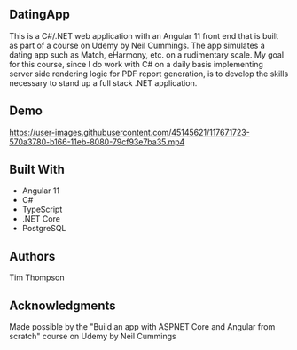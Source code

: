 <h2>DatingApp</h2>
<p>This is a C#/.NET web application with an Angular 11 front end that is built as part of a course on Udemy by Neil Cummings. The app simulates a dating app such as Match, eHarmony, etc. on a rudimentary scale. My goal for this course, since I do work with C# on a daily basis implementing server side rendering logic for PDF report generation, is to develop the skills necessary to stand up a full stack .NET application.</p>

<h2>Demo</h2>

https://user-images.githubusercontent.com/45145621/117671723-570a3780-b166-11eb-8080-79cf93e7ba35.mp4

<h2>Built With</h2>
  <ul>
    <li>Angular 11
    <li>C#
    <li>TypeScript
    <li>.NET Core
    <li>PostgreSQL
  </ul>

<h2>Authors</h2>
<p>Tim Thompson</p>

<h2>Acknowledgments</h2>
<p>Made possible by the "Build an app with ASPNET Core and Angular from scratch" course on Udemy by Neil Cummings</p>
